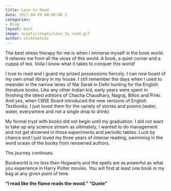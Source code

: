 ```yaml
---
title: Love to Read
date: 2017-04-20 00:00:00 Z
categories:
- Blog
layout: post
image: assets/images/Love_to_read.gif
author: shikhashikz
---
```


The best stress therapy for me is when I immerse myself in the book world. It relieves me from all the vices of this world. 
A book, a quiet corner and a cuppa of tea. Voila I know what it takes to conquer this world! 

I love to read and I guard my prized possessions fiercely. I can now boast of my own small library in my house. I still remember the days when I used to meander in the narrow lanes of Nai Sarak in Delhi hunting for the English literature books. Like any other Indian kid, early years were spent in finishing the latest editions of Chacha Chaudhary, Nagraj, Billoo and Pinki. And yes, when CBSE Board introduced the new versions of English Textbooks, I just loved them for the variety of stories and poems (water, water, everywhere and not a 
single drop to drink)

My formal tryst with books did not begin until my graduation. I did not want to take up any science stream as ultimately, 
I wanted to do management and not get drowned in those experiments and periodic tables. Luck by chance 
and I just loved my three years of intense reading, swimming in the word ocean of the books from renowned authors.

The journey continues.

Bookworld is no less than Hogwarts and the spells are as powerful as what you experience in Harry Potter movies.
You will find at least one book in my bag at any given point of time.

**“I read like the flame reads the wood.” “Quote”**
